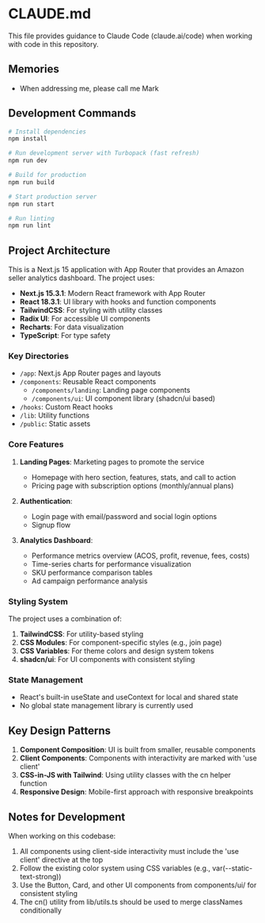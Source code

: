 # CLAUDE.md

This file provides guidance to Claude Code (claude.ai/code) when working with code in this repository.

## Memories
- When addressing me, please call me Mark

## Development Commands

```bash
# Install dependencies
npm install

# Run development server with Turbopack (fast refresh)
npm run dev

# Build for production
npm run build

# Start production server
npm run start

# Run linting
npm run lint
```

## Project Architecture

This is a Next.js 15 application with App Router that provides an Amazon seller analytics dashboard. The project uses:

- **Next.js 15.3.1**: Modern React framework with App Router
- **React 18.3.1**: UI library with hooks and function components
- **TailwindCSS**: For styling with utility classes
- **Radix UI**: For accessible UI components
- **Recharts**: For data visualization
- **TypeScript**: For type safety

### Key Directories

- `/app`: Next.js App Router pages and layouts
- `/components`: Reusable React components
  - `/components/landing`: Landing page components
  - `/components/ui`: UI component library (shadcn/ui based)
- `/hooks`: Custom React hooks
- `/lib`: Utility functions
- `/public`: Static assets

### Core Features

1. **Landing Pages**: Marketing pages to promote the service
   - Homepage with hero section, features, stats, and call to action
   - Pricing page with subscription options (monthly/annual plans)

2. **Authentication**: 
   - Login page with email/password and social login options
   - Signup flow

3. **Analytics Dashboard**:
   - Performance metrics overview (ACOS, profit, revenue, fees, costs)
   - Time-series charts for performance visualization
   - SKU performance comparison tables
   - Ad campaign performance analysis

### Styling System

The project uses a combination of:

1. **TailwindCSS**: For utility-based styling
2. **CSS Modules**: For component-specific styles (e.g., join page)
3. **CSS Variables**: For theme colors and design system tokens
4. **shadcn/ui**: For UI components with consistent styling

### State Management

- React's built-in useState and useContext for local and shared state
- No global state management library is currently used

## Key Design Patterns

1. **Component Composition**: UI is built from smaller, reusable components
2. **Client Components**: Components with interactivity are marked with 'use client'
3. **CSS-in-JS with Tailwind**: Using utility classes with the cn helper function
4. **Responsive Design**: Mobile-first approach with responsive breakpoints

## Notes for Development

When working on this codebase:

1. All components using client-side interactivity must include the 'use client' directive at the top
2. Follow the existing color system using CSS variables (e.g., var(--static-text-strong))
3. Use the Button, Card, and other UI components from components/ui/ for consistent styling
4. The cn() utility from lib/utils.ts should be used to merge classNames conditionally